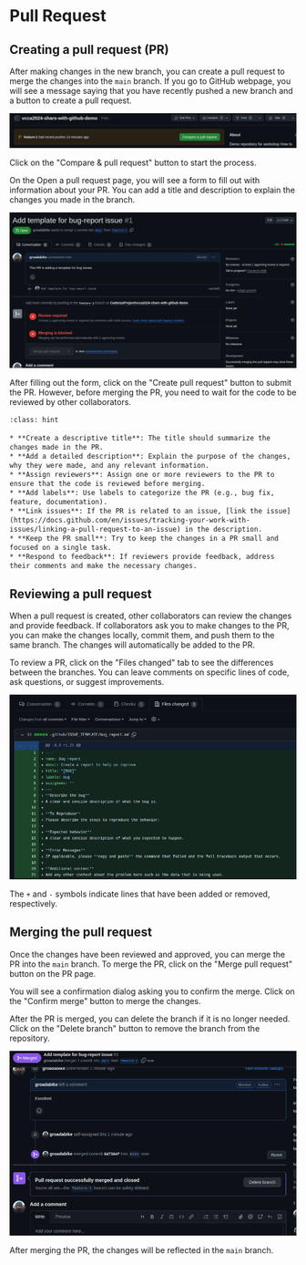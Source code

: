 # Pull Request

## Creating a pull request (PR)

After making changes in the new branch, you can create a pull request to merge the changes into the `main` branch.
If you go to GitHub webpage, you will see a message saying that you have recently pushed a new branch and a button to create a pull request.

![Create pull request](../figures/create-pull-request.png)

Click on the "Compare & pull request" button to start the process.

On the Open a pull request page, you will see a form to fill out with information about your PR.
You can add a title and description to explain the changes you made in the branch.

![Open a pull request](../figures/open-pull-request.png)

After filling out the form, click on the "Create pull request" button to submit the PR.
However, before merging the PR, you need to wait for the code to be reviewed by other collaborators.


```{admonition} Best Practices
:class: hint

* **Create a descriptive title**: The title should summarize the changes made in the PR.
* **Add a detailed description**: Explain the purpose of the changes, why they were made, and any relevant information.
* **Assign reviewers**: Assign one or more reviewers to the PR to ensure that the code is reviewed before merging.
* **Add labels**: Use labels to categorize the PR (e.g., bug fix, feature, documentation).
* **Link issues**: If the PR is related to an issue, [link the issue](https://docs.github.com/en/issues/tracking-your-work-with-issues/linking-a-pull-request-to-an-issue) in the description.
* **Keep the PR small**: Try to keep the changes in a PR small and focused on a single task.
* **Respond to feedback**: If reviewers provide feedback, address their comments and make the necessary changes.

```

## Reviewing a pull request

When a pull request is created, other collaborators can review the changes and provide feedback.
If collaborators ask you to make changes to the PR, you can make the changes locally, commit them, and push them to the same branch.
The changes will automatically be added to the PR.

To review a PR, click on the "Files changed" tab to see the differences between the branches.
You can leave comments on specific lines of code, ask questions, or suggest improvements.

![Files changed](../figures/files-changed.png)

The `+` and `-` symbols indicate lines that have been added or removed, respectively.

## Merging the pull request

Once the changes have been reviewed and approved, you can merge the PR into the `main` branch.
To merge the PR, click on the "Merge pull request" button on the PR page.

You will see a confirmation dialog asking you to confirm the merge.
Click on the "Confirm merge" button to merge the changes.

After the PR is merged, you can delete the branch if it is no longer needed.
Click on the "Delete branch" button to remove the branch from the repository.

![Delete branch](../figures/delete-branch.png)

After merging the PR, the changes will be reflected in the `main` branch.